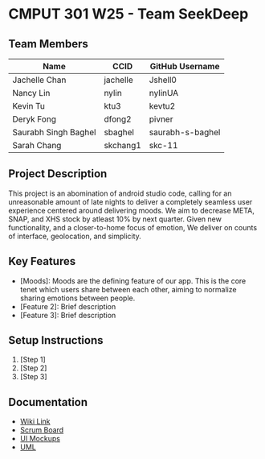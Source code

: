 # CMPUT 301 W25 - Team SeekDeep

## Team Members

| Name                 | CCID     | GitHub Username      |  
| -----------          | ------   | ---------------      |
| Jachelle Chan        | jachelle | Jshell0              |
| Nancy Lin            | nylin    | nylinUA              |
| Kevin Tu             | ktu3     | kevtu2               |
| Deryk Fong           | dfong2   | pivner               |
| Saurabh Singh Baghel | sbaghel  | saurabh-s-baghel     |
| Sarah Chang          | skchang1 | skc-11               |

## Project Description
This project is an abomination of android studio code, calling for an unreasonable amount of late nights to deliver a completely seamless user experience centered around delivering moods. We aim to decrease META, SNAP, and XHS stock by atleast 10% by next quarter. Given new functionality, and a closer-to-home focus of emotion, We deliver on counts of interface, geolocation, and simplicity.
## Key Features

- [Moods]: Moods are the defining feature of our app. This is the core tenet which users share between each other, aiming to normalize sharing emotions between people.
- [Feature 2]: Brief description
- [Feature 3]: Brief description

## Setup Instructions

1. [Step 1]
2. [Step 2]
3. [Step 3]

## Documentation

- [Wiki Link](https://github.com/cmput301-w25/project-seekdeep/wiki)
- [Scrum Board](https://github.com/orgs/cmput301-w25/projects/70/views/1)
- [UI Mockups](https://github.com/cmput301-w25/project-seekdeep/wiki/User-Interface-Mockups)
- [UML](https://github.com/cmput301-w25/project-seekdeep/wiki/UML-Diagram)
